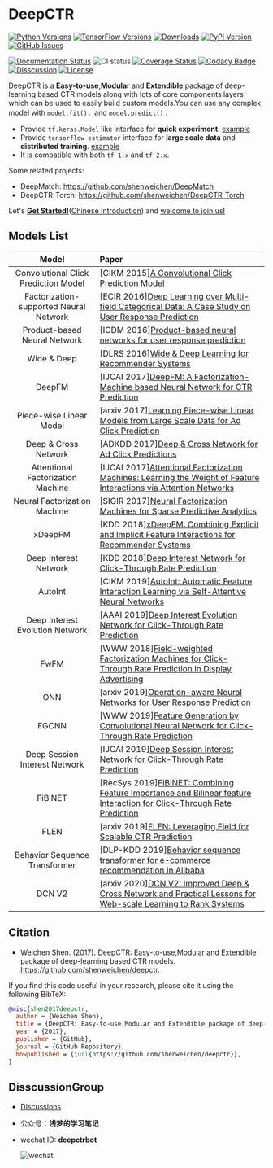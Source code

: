 # DeepCTR

[![Python Versions](https://img.shields.io/pypi/pyversions/deepctr.svg)](https://pypi.org/project/deepctr)
[![TensorFlow Versions](https://img.shields.io/badge/TensorFlow-1.4+/2.0+-blue.svg)](https://pypi.org/project/deepctr)
[![Downloads](https://pepy.tech/badge/deepctr)](https://pepy.tech/project/deepctr)
[![PyPI Version](https://img.shields.io/pypi/v/deepctr.svg)](https://pypi.org/project/deepctr)
[![GitHub Issues](https://img.shields.io/github/issues/shenweichen/deepctr.svg
)](https://github.com/shenweichen/deepctr/issues)
<!-- [![Activity](https://img.shields.io/github/last-commit/shenweichen/deepctr.svg)](https://github.com/shenweichen/DeepCTR/commits/master) -->


[![Documentation Status](https://readthedocs.org/projects/deepctr-doc/badge/?version=latest)](https://deepctr-doc.readthedocs.io/)
![CI status](https://github.com/shenweichen/deepctr/workflows/CI/badge.svg)
[![Coverage Status](https://coveralls.io/repos/github/shenweichen/DeepCTR/badge.svg?branch=master)](https://coveralls.io/github/shenweichen/DeepCTR?branch=master)
[![Codacy Badge](https://api.codacy.com/project/badge/Grade/d4099734dc0e4bab91d332ead8c0bdd0)](https://www.codacy.com/app/wcshen1994/DeepCTR?utm_source=github.com&amp;utm_medium=referral&amp;utm_content=shenweichen/DeepCTR&amp;utm_campaign=Badge_Grade)
[![Disscussion](https://img.shields.io/badge/chat-wechat-brightgreen?style=flat)](./README.md#DisscussionGroup)
[![License](https://img.shields.io/github/license/shenweichen/deepctr.svg)](https://github.com/shenweichen/deepctr/blob/master/LICENSE)
<!-- [![Gitter](https://badges.gitter.im/DeepCTR/community.svg)](https://gitter.im/DeepCTR/community?utm_source=badge&utm_medium=badge&utm_campaign=pr-badge) -->


DeepCTR is a **Easy-to-use**,**Modular** and **Extendible** package of deep-learning based CTR models along with lots of core components layers which can be used to easily build custom models.You can use any complex model with `model.fit()`，and `model.predict()` .

- Provide `tf.keras.Model` like interface for **quick experiment**. [example](https://deepctr-doc.readthedocs.io/en/latest/Quick-Start.html#getting-started-4-steps-to-deepctr)
- Provide  `tensorflow estimator` interface for **large scale data** and **distributed training**. [example](https://deepctr-doc.readthedocs.io/en/latest/Quick-Start.html#getting-started-4-steps-to-deepctr-estimator-with-tfrecord)
- It is compatible with both `tf 1.x`  and `tf 2.x`.

Some related projects:
- DeepMatch: https://github.com/shenweichen/DeepMatch
- DeepCTR-Torch: https://github.com/shenweichen/DeepCTR-Torch


Let's [**Get Started!**](https://deepctr-doc.readthedocs.io/en/latest/Quick-Start.html)([Chinese Introduction](https://zhuanlan.zhihu.com/p/53231955)) and [welcome to join us!](./CONTRIBUTING.md)

## Models List

|                 Model                  | Paper                                                                                                                                                           |
| :------------------------------------: | :-------------------------------------------------------------------------------------------------------------------------------------------------------------- |
|  Convolutional Click Prediction Model  | [CIKM 2015][A Convolutional Click Prediction Model](http://ir.ia.ac.cn/bitstream/173211/12337/1/A%20Convolutional%20Click%20Prediction%20Model.pdf)             |
| Factorization-supported Neural Network | [ECIR 2016][Deep Learning over Multi-field Categorical Data: A Case Study on User Response Prediction](https://arxiv.org/pdf/1601.02376.pdf)                    |
|      Product-based Neural Network      | [ICDM 2016][Product-based neural networks for user response prediction](https://arxiv.org/pdf/1611.00144.pdf)                                                   |
|              Wide & Deep               | [DLRS 2016][Wide & Deep Learning for Recommender Systems](https://arxiv.org/pdf/1606.07792.pdf)                                                                 |
|                 DeepFM                 | [IJCAI 2017][DeepFM: A Factorization-Machine based Neural Network for CTR Prediction](http://www.ijcai.org/proceedings/2017/0239.pdf)                           |
|        Piece-wise Linear Model         | [arxiv 2017][Learning Piece-wise Linear Models from Large Scale Data for Ad Click Prediction](https://arxiv.org/abs/1704.05194)                                 |
|          Deep & Cross Network          | [ADKDD 2017][Deep & Cross Network for Ad Click Predictions](https://arxiv.org/abs/1708.05123)                                                                   |
|   Attentional Factorization Machine    | [IJCAI 2017][Attentional Factorization Machines: Learning the Weight of Feature Interactions via Attention Networks](http://www.ijcai.org/proceedings/2017/435) |
|      Neural Factorization Machine      | [SIGIR 2017][Neural Factorization Machines for Sparse Predictive Analytics](https://arxiv.org/pdf/1708.05027.pdf)                                               |
|                xDeepFM                 | [KDD 2018][xDeepFM: Combining Explicit and Implicit Feature Interactions for Recommender Systems](https://arxiv.org/pdf/1803.05170.pdf)                         |
|         Deep Interest Network          | [KDD 2018][Deep Interest Network for Click-Through Rate Prediction](https://arxiv.org/pdf/1706.06978.pdf)     
|                AutoInt                 | [CIKM 2019][AutoInt: Automatic Feature Interaction Learning via Self-Attentive Neural Networks](https://arxiv.org/abs/1810.11921)                              ||
|    Deep Interest Evolution Network     | [AAAI 2019][Deep Interest Evolution Network for Click-Through Rate Prediction](https://arxiv.org/pdf/1809.03672.pdf)                                            |
|                FwFM                    | [WWW 2018][Field-weighted Factorization Machines for Click-Through Rate Prediction in Display Advertising](https://arxiv.org/pdf/1806.03514.pdf)                |
|                  ONN                  | [arxiv 2019][Operation-aware Neural Networks for User Response Prediction](https://arxiv.org/pdf/1904.12579.pdf)                                                |
|                 FGCNN                  | [WWW 2019][Feature Generation by Convolutional Neural Network for Click-Through Rate Prediction ](https://arxiv.org/pdf/1904.04447)                             |
|     Deep Session Interest Network      | [IJCAI 2019][Deep Session Interest Network for Click-Through Rate Prediction ](https://arxiv.org/abs/1905.06482)                                                |
|                FiBiNET                 | [RecSys 2019][FiBiNET: Combining Feature Importance and Bilinear feature Interaction for Click-Through Rate Prediction](https://arxiv.org/pdf/1905.09433.pdf)   |
|                FLEN                    | [arxiv 2019][FLEN: Leveraging Field for Scalable CTR Prediction](https://arxiv.org/pdf/1911.04690.pdf)   |
|    Behavior Sequence Transformer       | [DLP-KDD 2019][Behavior sequence transformer for e-commerce recommendation in Alibaba](https://arxiv.org/pdf/1905.06874.pdf)                           | 
|                DCN V2                    | [arxiv 2020][DCN V2: Improved Deep & Cross Network and Practical Lessons for Web-scale Learning to Rank Systems](https://arxiv.org/abs/2008.13535)   |

## Citation

- Weichen Shen. (2017). DeepCTR: Easy-to-use,Modular and Extendible package of deep-learning based CTR models. https://github.com/shenweichen/deepctr.


If you find this code useful in your research, please cite it using the following BibTeX:

```bibtex
@misc{shen2017deepctr,
  author = {Weichen Shen},
  title = {DeepCTR: Easy-to-use,Modular and Extendible package of deep-learning based CTR models},
  year = {2017},
  publisher = {GitHub},
  journal = {GitHub Repository},
  howpublished = {\url{https://github.com/shenweichen/deepctr}},
}
```

## DisscussionGroup

- [Discussions](https://github.com/shenweichen/DeepCTR/discussions)
- 公众号：**浅梦的学习笔记**  
- wechat ID: **deepctrbot**

  ![wechat](./docs/pics/code.png)
  
